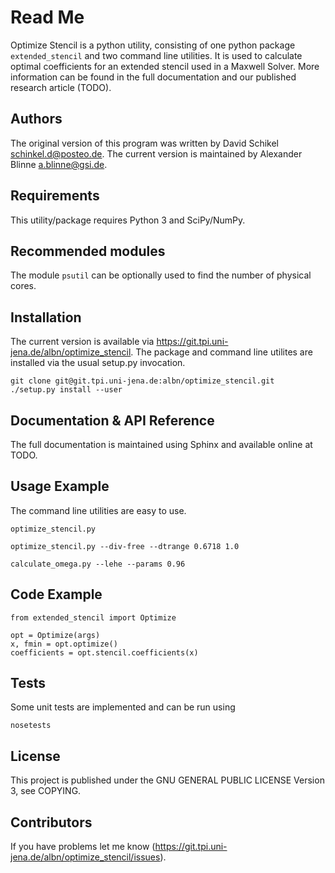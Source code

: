 
Read Me
=======

Optimize Stencil is a python utility, consisting of one python package `extended_stencil` and two command line utilities.
It is used to calculate optimal coefficients for an extended stencil used in a Maxwell Solver.
More information can be found in the full documentation and our published research article (TODO).


Authors
-------

The original version of this program was written by David Schikel <schinkel.d@posteo.de>.
The current version is maintained by Alexander Blinne <a.blinne@gsi.de>.


Requirements
------------

This utility/package requires Python 3 and SciPy/NumPy.


Recommended modules
-------------------

The module `psutil` can be optionally used to find the number of physical cores.


Installation
------------

The current version is available via https://git.tpi.uni-jena.de/albn/optimize_stencil.
The package and command line utilites are installed via the usual setup.py invocation.

    git clone git@git.tpi.uni-jena.de:albn/optimize_stencil.git
    ./setup.py install --user


Documentation & API Reference
-----------------------------

The full documentation is maintained using Sphinx and available online at TODO.


Usage Example
-------------

The command line utilities are easy to use.

    optimize_stencil.py

    optimize_stencil.py --div-free --dtrange 0.6718 1.0

    calculate_omega.py --lehe --params 0.96


Code Example
------------

    from extended_stencil import Optimize

    opt = Optimize(args)
    x, fmin = opt.optimize()
    coefficients = opt.stencil.coefficients(x)


Tests
-----

Some unit tests are implemented and can be run using

    nosetests


License
-------

This project is published under the GNU GENERAL PUBLIC LICENSE Version 3, see COPYING.



Contributors
------------

If you have problems let me know (https://git.tpi.uni-jena.de/albn/optimize_stencil/issues).

